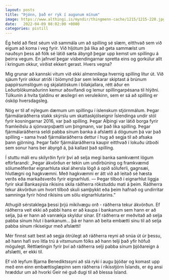 ```yaml
---
layout: posts
title: "Þjónn, það er ryk í augunum mínum"
image: https://www.althingi.is/myndir/thingmenn-cache/1215/1215-220.jpg
date:   2022-04-09 08:02:00 +0000
categories: pistill
---
```

Ég held að flest séum við sammála um að spilling sé slæm, eitthvað sem við eigum að koma í veg fyrir. Við hljótum þá líka að geta sammælst um nauðsyn þess að fólk sé látið sæta ábyrgð þegar upp kemst um spillingu á þeirra vegum. En jafnvel þegar vísbendingarnar spretta eins og gorkúlur allt í kringum okkur, virðist ekkert gerast. Hvers vegna?

Mig grunar að kannski vitum við ekki almennilega hvernig spilling lítur út. Við sjáum fyrir okkur atriði í bíómynd þar sem leikarar skiptast á brúnum pappírsumslögum og skjalatöskum í bílakjallara, rétt áður en Leðurblökumaðurinn kemur aðsvífandi og lemur spillingarpésana til hlýðni. Túlkunin á hvíta tjaldinu er æsilegri en veruleikinn, sem er sá að spilling er ósköp hversdagsleg.

Nóg er til af nýlegum dæmum um spillingu í íslenskum stjórnmálum. Þegar fjármálaráðherra stakk skýrslu um skattaskjólseignir Íslendinga undir stól fyrir kosningarnar 2016, var það spilling. Þegar Alþingi var látið borga fyrir framleiðslu á sjónvarpsþætti um þingmann, var það líka spilling. Þegar fjármálaráðherra seldi pabba sínum banka á afslætti á dögunum þá var það spilling – sama hvað fjármálaráðherra dettur í hug að segja til að afsaka þann gjörning. Þegar faðir fjármálaráðherra kaupir eitthvað í lokuðu útboði sem sonur hans ber ábyrgð á, þá kallast það spilling.

Í stuttu máli eru skilyrðin fyrir því að selja megi banka samkvæmt lögum eftirfarandi: 
„Þegar ákvörðun er tekin um undirbúning og framkvæmd sölumeðferðar eignarhluta skal áhersla lögð á opið söluferli, gagnsæi, hlutlægni og hagkvæmni. Með hagkvæmni er átt við að leitað sé hæsta verðs eða markaðsverðs fyrir eignarhluti. — Þegar tilboð í eignarhlut liggja fyrir skal Bankasýsla ríkisins skila ráðherra rökstuddu mati á þeim. Ráðherra tekur ákvörðun um hvort tilboð skuli samþykkt eða þeim hafnað og undirritar samninga fyrir hönd ríkisins um sölu eignarhlutarins.”

Athugið sérstaklega þessi þrjú mikilvægu orð - ráðherra tekur ákvörðun. Ef ráðherra veit ekki að pabbi hans er að kaupa í bankanum sem hann er að selja, þá er hann að vanrækja skyldur sínar. Ef ráðherra er meðvitað að selja pabba sínum hlut í bankanum… þá er hann að beita embætti sínu til að selja pabba sínum ríkiseigur með afslætti!

Mér finnst satt best að segja ótrúlegt að ráðherra reyni að snúa út úr þessu, að hann hafi svo litla trú á vitsmunum fólks að hann telji það yfir höfuð mögulegt. Réttlætingin fyrir því að ráðherra selji pabba sínum þjóðareign á afslætti, er ekki til. 

Ef við leyfum Bjarna Benediktssyni að slá ryki í augu þjóðar og komast upp með enn einn embættisglæpinn sem ráðherra í ríkisstjórn Íslands, er ég ansi hræddur um að hvorki Geir né guð dugi til að blessa Ísland.
